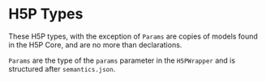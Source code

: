 # H5P Types

These H5P types, with the exception of `Params` are copies of models found in the H5P Core, and are no more than declarations.

`Params` are the type of the `params` parameter in the `H5PWrapper` and is structured after `semantics.json`.
